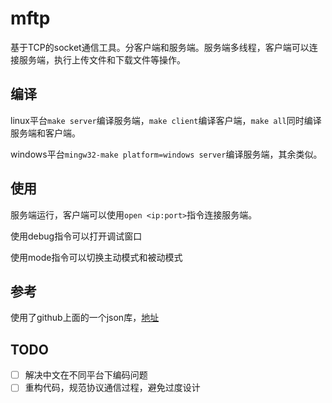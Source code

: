 # mftp

基于TCP的socket通信工具。分客户端和服务端。服务端多线程，客户端可以连接服务端，执行上传文件和下载文件等操作。

## 编译

linux平台`make server`编译服务端，`make client`编译客户端，`make all`同时编译服务端和客户端。

windows平台`mingw32-make platform=windows server`编译服务端，其余类似。

## 使用

服务端运行，客户端可以使用`open <ip:port>`指令连接服务端。

使用debug指令可以打开调试窗口

使用mode指令可以切换主动模式和被动模式

## 参考

使用了github上面的一个json库，[地址](https://github.com/nlohmann/json)

## TODO

+ [ ] 解决中文在不同平台下编码问题
+ [ ] 重构代码，规范协议通信过程，避免过度设计
